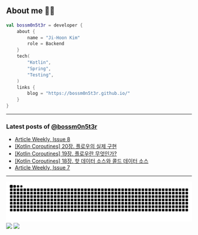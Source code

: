 ## About me 🧑‍💻

```kotlin
val bossm0n5t3r = developer {
    about {
        name = "Ji-Hoon Kim"
        role = Backend
    }
    tech(
        "Kotlin",
        "Spring",
        "Testing",
    )
    links {
        blog = "https://bossm0n5t3r.github.io/"
    }
}
```

---

### Latest posts of [@bossm0n5t3r](https://github.com/bossm0n5t3r)

<!-- BLOG-POST-LIST:START -->
- [Article Weekly, Issue 8](https://bossm0n5t3r.github.io/posts/article-weekly-8/)
- [[Kotlin Coroutines] 20장. 플로우의 실제 구현](https://bossm0n5t3r.github.io/books/kotlin-coroutines-chapter20/)
- [[Kotlin Coroutines] 19장. 플로우란 무엇인가?](https://bossm0n5t3r.github.io/books/kotlin-coroutines-chapter19/)
- [[Kotlin Coroutines] 18장. 핫 데이터 소스와 콜드 데이터 소스](https://bossm0n5t3r.github.io/books/kotlin-coroutines-chapter18/)
- [Article Weekly, Issue 7](https://bossm0n5t3r.github.io/posts/article-weekly-7/)
<!-- BLOG-POST-LIST:END -->

---

![](https://raw.githubusercontent.com/bossm0n5t3r/bossm0n5t3r/output/github-snake.svg)
![](https://streak-stats.demolab.com?user=bossm0n5t3r)
![](https://projecteuler.net/profile/bossm0n5t3r.png)
